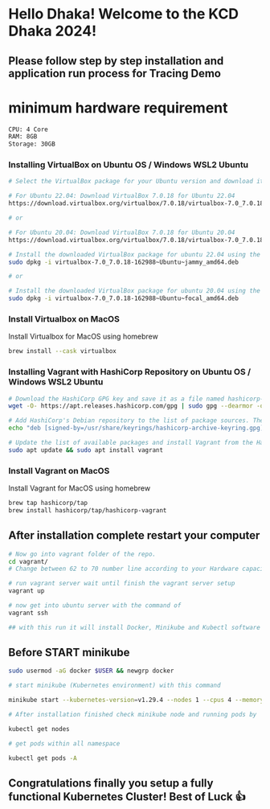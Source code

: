 # Hello Dhaka! Welcome to the KCD Dhaka 2024!

## Please follow step by step installation and application run process for Tracing Demo

# minimum hardware requirement

```bash
CPU: 4 Core
RAM: 8GB
Storage: 30GB
```

### Installing VirtualBox on Ubuntu OS / Windows WSL2 Ubuntu

```bash
# Select the VirtualBox package for your Ubuntu version and download it from the provided link.

# For Ubuntu 22.04: Download VirtualBox 7.0.18 for Ubuntu 22.04
https://download.virtualbox.org/virtualbox/7.0.18/virtualbox-7.0_7.0.18-162988~Ubuntu~jammy_amd64.deb

# or

# For Ubuntu 20.04: Download VirtualBox 7.0.18 for Ubuntu 20.04
https://download.virtualbox.org/virtualbox/7.0.18/virtualbox-7.0_7.0.18-162988~Ubuntu~focal_amd64.deb

# Install the downloaded VirtualBox package for ubuntu 22.04 using the dpkg command.
sudo dpkg -i virtualbox-7.0_7.0.18-162988~Ubuntu~jammy_amd64.deb

# or

# Install the downloaded VirtualBox package for ubuntu 20.04 using the dpkg command.
sudo dpkg -i virtualbox-7.0_7.0.18-162988~Ubuntu~focal_amd64.deb
```
### Install Virtualbox on MacOS
Install Virtualbox for MacOS using homebrew
```bash
brew install --cask virtualbox
```

### Installing Vagrant with HashiCorp Repository on Ubuntu OS / Windows WSL2 Ubuntu

```bash
# Download the HashiCorp GPG key and save it as a file named hashicorp-archive-keyring.gpg in the /usr/share/keyrings directory.
wget -O- https://apt.releases.hashicorp.com/gpg | sudo gpg --dearmor -o /usr/share/keyrings/hashicorp-archive-keyring.gpg

# Add HashiCorp's Debian repository to the list of package sources. The signed-by option specifies the keyring file for signature verification.
echo "deb [signed-by=/usr/share/keyrings/hashicorp-archive-keyring.gpg] https://apt.releases.hashicorp.com $(lsb_release -cs) main" | sudo tee /etc/apt/sources.list.d/hashicorp.list

# Update the list of available packages and install Vagrant from the HashiCorp repository.
sudo apt update && sudo apt install vagrant
```

### Install Vagrant on MacOS
Install Vagrant for MacOS using homebrew
```bash
brew tap hashicorp/tap
brew install hashicorp/tap/hashicorp-vagrant
```

## After installation complete restart your computer


```bash
# Now go into vagrant folder of the repo.
cd vagrant/
# Change between 62 to 70 number line according to your Hardware capacity

# run vagrant server wait until finish the vagrant server setup
vagrant up

# now get into ubuntu server with the command of
vagrant ssh

## with this run it will install Docker, Minikube and Kubectl software tools in Ubuntu 20.04 Server.

```

## Before START minikube

```bash
sudo usermod -aG docker $USER && newgrp docker

# start minikube (Kubernetes environment) with this command

minikube start --kubernetes-version=v1.29.4 --nodes 1 --cpus 4 --memory 4096 --disk-size 25g --driver=docker

# After installation finished check minikube node and running pods by

kubectl get nodes

# get pods within all namespace

kubectl get pods -A

```

## Congratulations finally you setup a fully functional Kubernetes Cluster! Best of Luck 👍
